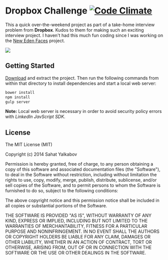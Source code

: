 # Dropbox Challenge [![Code Climate](http://img.shields.io/codeclimate/github/sahat/DropboxChallenge.svg)](https://codeclimate.com/github/sahat/DropboxChallenge)

This a quick over-the-weekend project as part of a take-home interview problem
from **Dropbox**. Kudos to them for making such an exciting interview project. 
I haven't had this much fun coding since I was working on the 
[New Eden Faces](https://github.com/sahat/newedenfaces) project.

![](https://lh6.googleusercontent.com/-GmpyXsgs-Vg/U8tAeuQI-bI/AAAAAAAAEYY/8DqRKypA7Xg/w849-h680-no/dropbox-challenge-screenshot.png)

## Getting Started

[Download](https://github.com/sahat/DropboxChallenge/archive/master.zip) and 
extract the project. Then run the following commands from within that directory
to install dependencies and start a local web server:

```bash
bower install
npm install
gulp server
```

**Note:** Local web server is necessary in order to avoid security policy errors 
with *LinkedIn JavScript SDK*.

## License

The MIT License (MIT)

Copyright (c) 2014 Sahat Yalkabov

Permission is hereby granted, free of charge, to any person obtaining a copy of this software and associated documentation files (the "Software"), to deal in the Software without restriction, including without limitation the rights to use, copy, modify, merge, publish, distribute, sublicense, and/or sell copies of the Software, and to permit persons to whom the Software is furnished to do so, subject to the following conditions:

The above copyright notice and this permission notice shall be included in all copies or substantial portions of the Software.

THE SOFTWARE IS PROVIDED "AS IS", WITHOUT WARRANTY OF ANY KIND, EXPRESS OR IMPLIED, INCLUDING BUT NOT LIMITED TO THE WARRANTIES OF MERCHANTABILITY, FITNESS FOR A PARTICULAR PURPOSE AND NONINFRINGEMENT. IN NO EVENT SHALL THE AUTHORS OR COPYRIGHT HOLDERS BE LIABLE FOR ANY CLAIM, DAMAGES OR OTHER LIABILITY, WHETHER IN AN ACTION OF CONTRACT, TORT OR OTHERWISE, ARISING FROM, OUT OF OR IN CONNECTION WITH THE SOFTWARE OR THE USE OR OTHER DEALINGS IN THE SOFTWARE.
